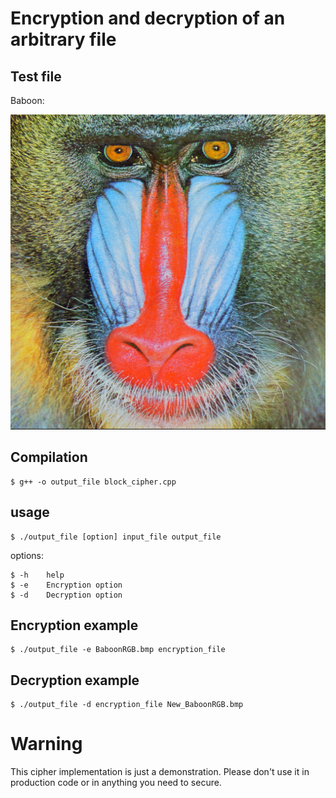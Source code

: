 # Encryption and decryption of an arbitrary file
## Test file
Baboon:

![alt text](./BaboonRGB.bmp)

## Compilation
```terminal
$ g++ -o output_file block_cipher.cpp
```

## usage
```terminal
$ ./output_file [option] input_file output_file
```
options:
```terminal
$ -h    help
$ -e    Encryption option
$ -d    Decryption option
```

## Encryption example
```terminal
$ ./output_file -e BaboonRGB.bmp encryption_file
```


## Decryption example
```terminal
$ ./output_file -d encryption_file New_BaboonRGB.bmp
```


# Warning
This cipher implementation is just a demonstration. Please don't use it in production code or in anything you need to secure.
